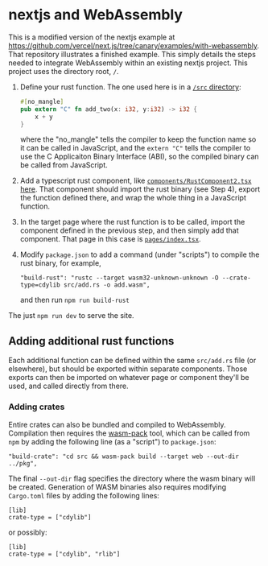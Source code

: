 # nextjs and WebAssembly

This is a modified version of the nextjs example at
https://github.com/vercel/next.js/tree/canary/examples/with-webassembly. That
repository illustrates a finished example. This simply details the steps needed
to integrate WebAssembly within an existing nextjs project. This project uses
the directory root, `/`.

1. Define your rust function. The one used here is in a [`/src`
   directory](https://github.com/mpadge/wasm-next/tree/main/src):

    ``` rust
    #[no_mangle]
    pub extern "C" fn add_two(x: i32, y:i32) -> i32 {
        x + y
    }
    ```
    where the "no_mangle" tells the compiler to keep the function name so it
    can be called in JavaScript, and the `extern "C"` tells the compiler to use
    the C Applicaiton Binary Interface (ABI), so the compiled binary can be
    called from JavaScript.
2. Add a typescript rust component, like [`components/RustComponent2.tsx`
   here](https://github.com/mpadge/wasm-next/blob/main/components/RustComponent2.tsx).
   That component should import the rust binary (see Step 4), export the
   function defined there, and wrap the whole thing in a JavaScript function.
3. In the target page where the rust function is to be called, import the
   component defined in the previous step, and then simply add that component.
   That page in this case is
   [`pages/index.tsx`](https://github.com/mpadge/wasm-next/blob/main/pages/index.tsx).
4. Modify `package.json` to add a command (under "scripts") to compile the rust binary, for example,
    ```
    "build-rust": "rustc --target wasm32-unknown-unknown -O --crate-type=cdylib src/add.rs -o add.wasm",
    ```
    and then run `npm run build-rust`

The just `npm run dev` to serve the site.

## Adding additional rust functions

Each additional function can be defined within the same `src/add.rs` file (or
elsewhere), but should be exported within separate components. Those exports
can then be imported on whatever page or component they'll be used, and called
directly from there.

### Adding crates

Entire crates can also be bundled and compiled to WebAssembly. Compilation then
requires the [wasm-pack](https://github.com/rustwasm/wasm-pack) tool, which can
be called from `npm` by adding the following line (as a "script") to
`package.json`:
```
"build-crate": "cd src && wasm-pack build --target web --out-dir ../pkg",
```
The final `--out-dir` flag specifies the directory where the wasm binary will
be created. Generation of WASM binaries also requires modifying `Cargo.toml`
files by adding the following lines:
```
[lib]
crate-type = ["cdylib"]
```
or possibly:
```
[lib]
crate-type = ["cdylib", "rlib"]
```
